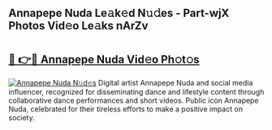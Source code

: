## Annapepe Nuda Le𝚊k𝚎d N𝚞𝚍es - Part-wjX Photos Vid𝚎o Le𝚊ks nArZv

# <h2><a href="http://fbb98d.evod.top/?m=Annapepe+Nuda">🔗 👉🔴 Annapepe Nuda Vid𝚎o Ph𝚘t𝚘s</a></h2>

[![Annapepe Nuda N𝚞d𝚎s](https://i.imgur.com/8V9OHl7.gif)](http://fbb98d.evod.top/?m=Annapepe+Nuda)
Digital artist Annapepe Nuda and social media influencer, recognized for disseminating dance and lifestyle content through collaborative dance performances and short videos. Public icon Annapepe Nuda, celebrated for their tireless efforts to make a positive impact on society. 
